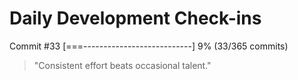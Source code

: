 # Daily Development Check-ins

Commit #33
[===---------------------------] 9% (33/365 commits)

> "Consistent effort beats occasional talent."